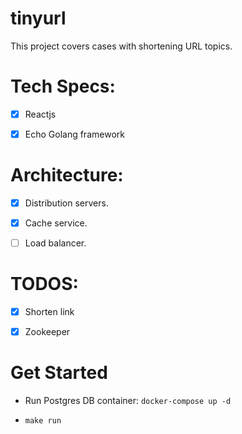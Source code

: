 # tinyurl

This project covers cases with shortening URL topics.

# Tech Specs:

- [x] Reactjs

- [x] Echo Golang framework

# Architecture:

- [x] Distribution servers.

- [x] Cache service.

- [ ] Load balancer.

# TODOS:

- [x] Shorten link

- [x] Zookeeper

# Get Started

- Run Postgres DB container: `docker-compose up -d`

- `make run`
